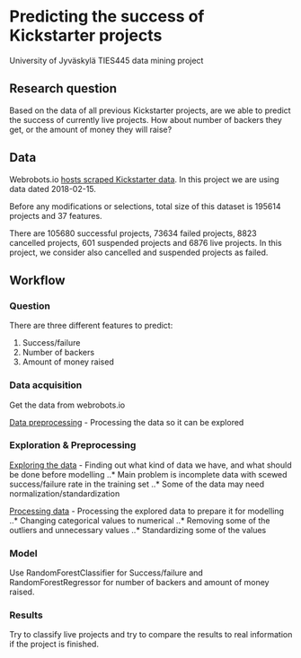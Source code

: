 # Predicting the success of Kickstarter projects 
University of Jyväskylä TIES445 data mining project

## Research question
Based on the data of all previous Kickstarter projects, are we able to predict the success of currently live projects. How about number of backers they get, or the amount of money they will raise?

## Data

Webrobots.io [hosts scraped Kickstarter data](https://webrobots.io/kickstarter-datasets/). In this project we are using data dated 2018-02-15.

Before any modifications or selections, total size of this dataset is 195614 projects and 37 features. 

There are 105680 successful projects, 73634 failed projects, 8823 cancelled projects, 601 suspended projects and 6876 live projects. In this project, we consider also cancelled and suspended projects as failed.

## Workflow

### Question
There are three different features to predict:
1. Success/failure
2. Number of backers
3. Amount of money raised

### Data acquisition
Get the data from webrobots.io

[Data preprocessing](Data%20preprocessing.ipynb) - Processing the data so it can be explored

### Exploration & Preprocessing
[Exploring the data](Data%20exploration.ipynb) - Finding out what kind of data we have, and what should be done before modelling
 ..* Main problem is incomplete data with scewed success/failure rate in the training set
 ..* Some of the data may need normalization/standardization

[Processing data](Processing%20data.ipynb) - Processing the explored data to prepare it for modelling
 ..* Changing categorical values to numerical
 ..* Removing some of the outliers and unnecessary values
 ..* Standardizing some of the values

### Model
Use RandomForestClassifier for Success/failure and RandomForestRegressor for number of backers and amount of money raised.

### Results

Try to classify live projects and try to compare the results to real information if the project is finished.